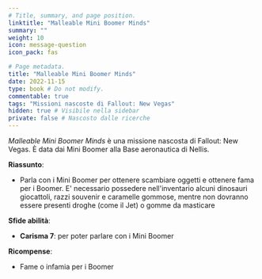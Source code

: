 ```yaml
---
# Title, summary, and page position.
linktitle: "Malleable Mini Boomer Minds" 
summary: ""
weight: 10
icon: message-question
icon_pack: fas

# Page metadata.
title: "Malleable Mini Boomer Minds"
date: 2022-11-15
type: book # Do not modify.
commentable: true
tags: "Missioni nascoste di Fallout: New Vegas"
hidden: true # Visibile nella sidebar
private: false # Nascosto dalle ricerche
---
```


<div class="fnv">


*Malleable Mini Boomer Minds* è una missione nascosta di Fallout: New Vegas. È data dai Mini Boomer alla Base aeronautica di Nellis.


**Riassunto**:
- Parla con i Mini Boomer per ottenere scambiare oggetti e ottenere fama per i Boomer. E' necessario possedere nell'inventario alcuni dinosauri giocattoli, razzi souvenir e caramelle gommose, mentre non dovranno essere presenti droghe (come il Jet) o gomme da masticare


**Sfide abilità**:
- **Carisma 7**: per poter parlare con i Mini Boomer


**Ricompense**:
- Fame o infamia per i Boomer


</div>


